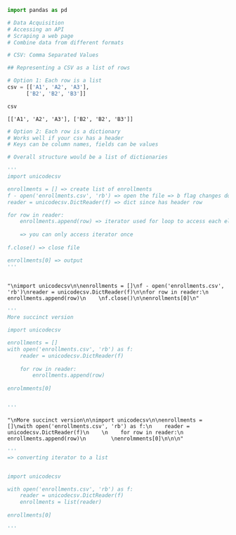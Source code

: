 

```python
import pandas as pd
```


```python
# Data Acquisition
# Accessing an API
# Scraping a web page
# Combine data from different formats

```


```python
# CSV: Comma Separated Values

```


```python
## Representing a CSV as a list of rows

# Option 1: Each row is a list
csv = [['A1', 'A2', 'A3'],
      ['B2', 'B2', 'B3']]
```


```python
csv
```




    [['A1', 'A2', 'A3'], ['B2', 'B2', 'B3']]




```python
# Option 2: Each row is a dictionary
# Works well if your csv has a header
# Keys can be column names, fields can be values

# Overall structure would be a list of dictionaries
```


```python
'''
import unicodecsv

enrollments = [] => create list of enrollments
f - open('enrollments.csv', 'rb') => open the file => b flag changes doc
reader = unicodecsv.DictReader(f) => dict since has header row

for row in reader:
    enrollments.append(row) => iterator used for loop to access each element once
    
    => you can only access iterator once
    
f.close() => close file

enrollments[0] => output 
'''
         
```




    "\nimport unicodecsv\n\nenrollments = []\nf - open('enrollments.csv', 'rb')\nreader = unicodecsv.DictReader(f)\n\nfor row in reader:\n    enrollments.append(row)\n    \nf.close()\n\nenrollments[0]\n"




```python
'''
More succinct version

import unicodecsv

enrollments = []
with open('enrollments.csv', 'rb') as f:
    reader = unicodecsv.DictReader(f)
    
    for row in reader:
        enrollments.append(row)
        
enrolmments[0]


'''
```




    "\nMore succinct version\n\nimport unicodecsv\n\nenrollments = []\nwith open('enrollments.csv', 'rb') as f:\n    reader = unicodecsv.DictReader(f)\n    \n    for row in reader:\n        enrollments.append(row)\n        \nenrolmments[0]\n\n\n"




```python
'''
=> converting iterator to a list


import unicodecsv

with open('enrollments.csv', 'rb') as f:
    reader = unicodecsv.DictReader(f)
    enrollments = list(reader)
        
enrollments[0]
    
'''
```
